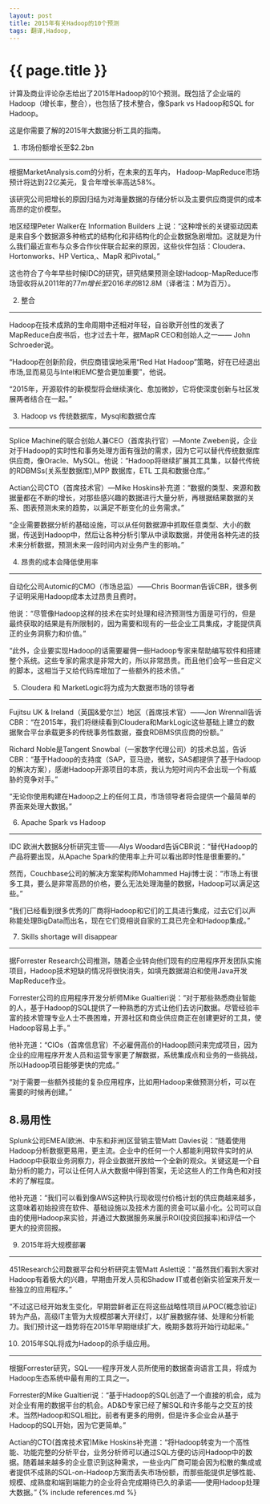 ```yaml
---
layout: post
title: 2015年有关Hadoop的10个预测
tags: 翻译,Hadoop,
---
```


{{ page.title }}
================
计算及商业评论杂志给出了2015年Hadoop的10个预测。既包括了企业端的Hadoop（增长率，整合），也包括了技术整合，像Spark vs Hadoop和SQL for Hadoop。

这是你需要了解的2015年大数据分析工具的指南。

1. 市场份额增长至$2.2bn
----------------

根据MarketAnalysis.com的分析，在未来的五年内， Hadoop-MapReduce市场预计将达到22亿美元，复合年增长率高达58%。

该研究公司把增长的原因归结为对海量数据的存储分析以及主要供应商提供的成本高昂的定价模型。

地区经理Peter Walker在 Information Builders 上说：“这种增长的关键驱动因素是来自多个数据源多种格式的结构化和非结构化的企业数据急剧增加。这就是为什么我们最近宣布与众多合作伙伴联合起来的原因，这些伙伴包括：Cloudera、Hortonworks、HP Vertica,、MapR 和Pivotal。”

这也符合了今年早些时候IDC的研究，研究结果预测全球Hadoop-MapReduce市场营收将从2011年的$77m增长至2016年的$812.8M（译者注：M为百万）。

2. 整合
-----

Hadoop在技术成熟的生命周期中还相对年轻，自谷歌开创性的发表了MapReduce白皮书后，也才过去十年，据MapR CEO和创始人之一—— John Schroeder说。

“Hadoop在创新阶段，供应商错误地采用“Red Hat Hadoop”策略，好在已经退出市场,显而易见与Intel和EMC整合更加重要”，他说。

“2015年，开源软件的新模型将会继续演化、愈加微妙，它将使深度创新与社区发展两者结合在一起。”

3. Hadoop vs 传统数据库，Mysql和数据仓库
-----------------------------

Splice Machine的联合创始人兼CEO（首席执行官）—Monte Zweben说，企业对于Hadoop的实时性和事务处理方面有强劲的需求，因为它可以替代传统数据库供应商，像Oracle、MySQL。他说：“Hadoop将继续扩展其工具集，以替代传统的RDBMSs(关系型数据库),MPP 数据库，ETL 工具和数据仓库。”

Actian公司CTO（首席技术官）—Mike Hoskins补充道：“数据的类型、来源和数据量都在不断的增长，对那些感兴趣的数据进行大量分析，再根据结果数据的关系、图表预测未来的趋势，以满足不断变化的业务需求。”

“企业需要数据分析的基础设施，可以从任何数据源中抓取任意类型、大小的数据，传送到Hadoop中，然后让各种分析引擎从中读取数据，并使用各种先进的技术来分析数据，预测未来一段时间内对业务产生的影响。”

4. 昂贵的成本会降低使用率
--------------

自动化公司Automic的CMO（市场总监）——Chris Boorman告诉CBR，很多例子证明采用Hadoop成本太过昂贵且费时。

他说：“尽管像Hadoop这样的技术在实时处理和经济预测性方面是可行的，但是最终获取的结果是有所限制的，因为需要和现有的一些企业工具集成，才能提供真正的业务洞察力和价值。”

“此外，企业要实现Hadoop的话需要雇佣一些Hadoop专家来帮助编写软件和搭建整个系统。这些专家的需求是非常大的，所以非常昂贵。而且他们会写一些自定义的脚本，这相当于又给代码库增加了一些额外的技术债。”

5. Cloudera 和 MarketLogic将为成为大数据市场的领导者
--------------------------------------

Fujitsu  UK & Ireland（英国&爱尔兰）地区（首席技术官）——Jon Wrennall告诉CBR：“在2015年，我们将继续看到Cloudera和MarkLogic这些基础上建立的数据聚合平台承载更多的传统事务性数据，蚕食RDBMS供应商的份额。”

Richard Noble是Tangent Snowbal（一家数字代理公司）的技术总监，告诉CBR：“基于Hadoop的支持度（SAP，亚马逊，微软，SAS都提供了基于Hadoop的解决方案），感谢Hadoop开源项目的本质，我认为短时间内不会出现一个有威胁的竞争对手。”

“无论你使用构建在Hadoop之上的任何工具，市场领导者将会提供一个最简单的界面来处理大数据。”

6. Apache Spark vs Hadoop
-------------------------

IDC 欧洲大数据&分析研究主管——Alys Woodard告诉CBR说：“替代Hadoop的产品将要出现，从Apache Spark的使用率上升可以看出即时性是很重要的。”

然而，Couchbase公司的解决方案架构师Mohammed Haji博士说：“市场上有很多工具，要么是非常高昂的价格，要么无法处理海量的数据，Hadoop可以满足这些。”

“我们已经看到很多优秀的厂商将Hadoop和它们的工具进行集成，过去它们以声称能处理BigData而出名，现在它们竞相说自家的工具已完全和Hadoop集成。”

7. Skills shortage will disappear
---------------------------------

据Forrester Research公司推测，随着企业转向他们现有的应用程序开发团队实施项目，Hadoop技术短缺的情况将很快消失，如填充数据湖泊和使用Java开发MapReduce作业。

Forrester公司的应用程序开发分析师Mike Gualtieri说：“对于那些熟悉商业智能的人，基于Hadoop的SQL提供了一种熟悉的方式让他们去访问数据。尽管经验丰富的技术管理专业人士不畏困难，开源社区和商业供应商正在创建更好的工具，使Hadoop容易上手。”

他补充道：“CIOs（首席信息官）不必雇佣高价的Hadoop顾问来完成项目，因为企业的应用程序开发人员和运营专家更了解数据，系统集成点和业务的一些挑战，所以Hadoop项目能够更快的完成。”

“对于需要一些额外技能的复杂应用程序，比如用Hadoop来做预测分析，可以在需要的时候再创建。”

8.易用性
-----

Splunk公司EMEA(欧洲、中东和非洲)区营销主管Matt Davies说：“随着使用Hadoop分析数据更易用，更主流。企业中的任何一个人都能利用软件实时的从Hadoop中获取业务洞察力，将企业数据开放给一个全新的观众。关键这是一个自助分析的能力，可以让任何人从大数据中得到答案，无论这些人的工作角色和对技术的了解程度。

他补充道：“我们可以看到像AWS这种执行现收现付价格计划的供应商越来越多，这意味着初始投资在软件、基础设施以及技术方面的资金可以最小化。公司可以自由的使用Hadoop来实验，并通过大数据服务来展示ROI(投资回报率)和评估一个更大的投资回报。

9. 2015年将大规模部署
--------------

451Research公司数据平台和分析研究主管Matt Aslett说：“虽然我们看到大家对Hadoop有着极大的兴趣，早期由开发人员和Shadow IT或者创新实验室来开发一些独立的应用程序。”

“不过这已经开始发生变化，早期尝鲜者正在将这些战略性项目从POC(概念验证)转为产品，高级IT主管为大规模部署大开绿灯，以扩展数据存储、处理和分析能力。我们预计这一趋势将在2015年早期继续扩大，晚期多数将开始行动起来。”

10. 2015年SQL将成为Hadoop的杀手级应用。
----------------------------

根据Forrester研究，SQL——程序开发人员所使用的数据查询语言工具，将成为Hadoop生态系统中最有用的工具之一。

Forrester的Mike Gualtieri说：“基于Hadoop的SQL创造了一个直接的机会，成为对企业有用的数据平台的机会。AD&D专家已经了解SQL和许多能与之交互的技术。当然Hadoop和SQL相比，前者有更多的用例，但是许多企业会从基于Hadoop的SQL开始，因为它更简单。”

Actian的CTO(首席技术官)Mike Hoskins补充道：“将Hadoop转变为一个高性能、功能完整的分析平台，业务分析师可以通过SQL方便的访问Hadoop中的数据。随着越来越多的企业意识到这种需求，一些业内厂商可能会因为松散的集成或者提供不成熟的SQL-on-Hadoop方案而丢失市场份额，而那些能提供足够性能、规模、成熟度和端到端能力的企业将会完成期待已久的承诺——使用Hadoop处理大数据。”
{% include references.md %}